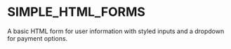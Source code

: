# SIMPLE_HTML_FORMS
A basic HTML form for user information with styled inputs and a dropdown for payment options.
